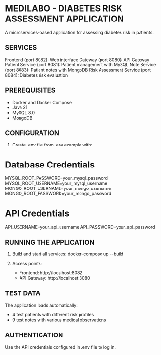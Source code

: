 MEDILABO - DIABETES RISK ASSESSMENT APPLICATION
=============================================

A microservices-based application for assessing diabetes risk in patients.

SERVICES
--------
Frontend (port 8082): Web interface
Gateway (port 8080): API Gateway
Patient Service (port 8081): Patient management with MySQL
Note Service (port 8083): Patient notes with MongoDB
Risk Assessment Service (port 8084): Diabetes risk evaluation

PREREQUISITES
------------
- Docker and Docker Compose
- Java 21
- MySQL 8.0
- MongoDB

CONFIGURATION
------------
1. Create .env file from .env.example with:

# Database Credentials
MYSQL_ROOT_PASSWORD=your_mysql_password
MYSQL_ROOT_USERNAME=your_mysql_username
MONGO_ROOT_USERNAME=your_mongo_username
MONGO_ROOT_PASSWORD=your_mongo_password

# API Credentials
API_USERNAME=your_api_username
API_PASSWORD=your_api_password

RUNNING THE APPLICATION
---------------------
1. Build and start all services:
   docker-compose up --build

2. Access points:
   - Frontend: http://localhost:8082
   - API Gateway: http://localhost:8080

TEST DATA
---------
The application loads automatically:
- 4 test patients with different risk profiles
- 9 test notes with various medical observations


AUTHENTICATION
-------------
Use the API credentials configured in .env file to log in.
